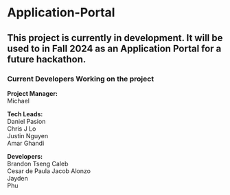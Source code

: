 # Application-Portal
## This project is currently in development. It will be used to in Fall 2024 as an Application Portal for a future hackathon.
### Current Developers Working on the project

**Project Manager:**  
Michael

**Tech Leads:**  
Daniel Pasion  
Chris J Lo  
Justin Nguyen  
Amar Ghandi  

**Developers:**  
Brandon Tseng
Caleb  
Cesar de Paula 
Jacob Alonzo  
Jayden  
Phu  
